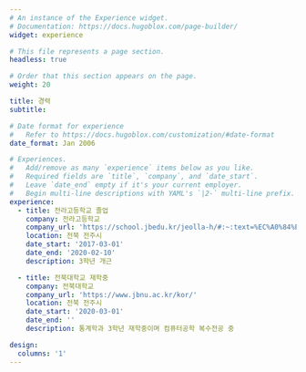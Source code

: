 ```yaml
---
# An instance of the Experience widget.
# Documentation: https://docs.hugoblox.com/page-builder/
widget: experience

# This file represents a page section.
headless: true

# Order that this section appears on the page.
weight: 20

title: 경력
subtitle:

# Date format for experience
#   Refer to https://docs.hugoblox.com/customization/#date-format
date_format: Jan 2006

# Experiences.
#   Add/remove as many `experience` items below as you like.
#   Required fields are `title`, `company`, and `date_start`.
#   Leave `date_end` empty if it's your current employer.
#   Begin multi-line descriptions with YAML's `|2-` multi-line prefix.
experience:
  - title: 전라고등학교 졸업
    company: 전라고등학교
    company_url: 'https://school.jbedu.kr/jeolla-h/#:~:text=%EC%A0%84%EB%9D%BC%EA%B3%A0%EB%93%B1%ED%95%99%EA%B5%90%20%ED%99%88%ED%8E%98%EC%9D%B4'
    location: 전북 전주시
    date_start: '2017-03-01'
    date_end: '2020-02-10'
    description: 3학년 개근

  - title: 전북대학교 재학중
    company: 전북대학교
    company_url: 'https://www.jbnu.ac.kr/kor/'
    location: 전북 전주시
    date_start: '2020-03-01'
    date_end: ''
    description: 통계학과 3학년 재학중이며 컴퓨터공학 복수전공 중

design:
  columns: '1'
---
```

